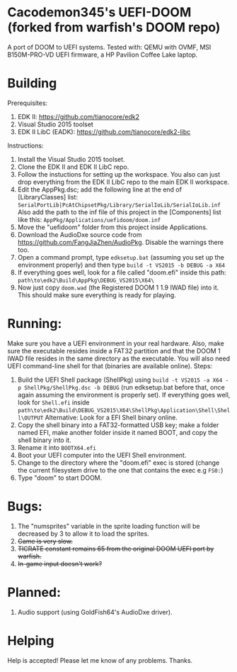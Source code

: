 # Cacodemon345's UEFI-DOOM (forked from warfish's DOOM repo)

A port of DOOM to UEFI systems.
Tested with: QEMU with OVMF, MSI B150M-PRO-VD UEFI firmware, a HP Pavilion Coffee Lake laptop.

# Building
Prerequisites:
1. EDK II: https://github.com/tianocore/edk2
2. Visual Studio 2015 toolset
3. EDK II LibC (EADK): https://github.com/tianocore/edk2-libc

Instructions:
1. Install the Visual Studio 2015 toolset.
2. Clone the EDK II and EDK II LibC repo.
3. Follow the instuctions for setting up the workspace. You also can just drop everything from the EDK II LibC repo to the main EDK II workspace.
4. Edit the AppPkg.dsc; add the following line at the end of [LibraryClasses] list:
	`SerialPortLib|PcAtChipsetPkg/Library/SerialIoLib/SerialIoLib.inf`
   Also add the path to the inf file of this project in the [Components] list like this:
	`AppPkg/Applications/uefidoom/doom.inf`
5. Move the "uefidoom" folder from this project inside Applications.
6. Download the AudioDxe source code from https://github.com/FangJiaZhen/AudioPkg. Disable the warnings there too.
7. Open a command prompt, type `edksetup.bat` (assuming you set up the environment properly) and then type `build -t VS2015 -b DEBUG -a X64`
8. If everything goes well, look for a file called "doom.efi" inside this path: 
`path\to\edk2\Build\AppPkg\DEBUG_VS2015\X64\`
9. Now just copy `doom.wad` (the Registered DOOM 1 1.9 IWAD file) into it.
This should make sure everything is ready for playing.
# Running:
Make sure you have a UEFI environment in your real hardware. Also, make sure the executable resides inside a FAT32 partition and that the DOOM 1 IWAD file resides in the same directory as the executable.
You will also need UEFI command-line shell for that (binaries are available online).
Steps:
1. Build the UEFI Shell package (ShellPkg) using `build -t VS2015 -a X64 -p ShellPkg/ShellPkg.dsc -b DEBUG` (run edksetup.bat before that, once again assuming the environment is properly set). If everything goes well, look for `Shell.efi` inside `path\to\edk2\Build\DEBUG_VS2015\X64\ShellPkg\Application\Shell\Shell\OUTPUT`
Alternative: Look for a EFI Shell binary online.
2. Copy the shell binary into a FAT32-formatted USB key; make a folder named EFI, make another folder inside it named BOOT,  and copy the shell binary into it.
3. Rename it into `BOOTX64.efi`
4. Boot your UEFI computer into the UEFI Shell environment.
5. Change to the directory where the "doom.efi" exec is stored (change the current filesystem drive to the one that contains the exec e.g `FS0:`)
6. Type "doom" to start DOOM.
# Bugs:
1. The "numsprites" variable in the sprite loading function will be decreased by 3 to allow it to load the sprites.
2. ~~Game is very slow.~~
3. ~~TICRATE constant remains 65 from the original DOOM UEFI port by warfish.~~
4. ~~In-game input doesn't work?~~
# Planned:
1. Audio support (using GoldFish64's AudioDxe driver).
# Helping
Help is accepted! Please let me know of any problems. Thanks.
